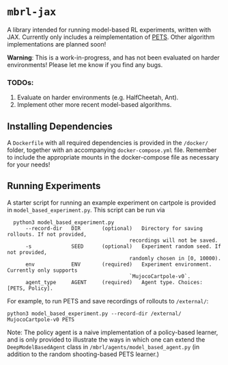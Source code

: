 # `mbrl-jax`

A library intended for running model-based RL experiments, written with JAX.
Currently only includes a reimplementation of [PETS](https://arxiv.org/abs/1805.12114).
Other algorithm implementations are planned soon!

**Warning**: This is a work-in-progress, and has not been evaluated on harder environments! Please let me know if you find any bugs.

### TODOs:
1. Evaluate on harder environments (e.g. HalfCheetah, Ant).
2. Implement other more recent model-based algorithms.

## Installing Dependencies

A `Dockerfile` with all required dependencies is provided in the `/docker/` folder, together with an accompanying `docker-compose.yml` file.
Remember to include the appropriate mounts in the docker-compose file as necessary for your needs!

## Running Experiments

A starter script for running an example experiment on cartpole is provided in `model_based_experiment.py`.
This script can be run via

```
  python3 model_based_experiment.py
      --record-dir   DIR       (optional)   Directory for saving rollouts. If not provided,
                                        recordings will not be saved.
      -s             SEED      (optional)   Experiment random seed. If not provided,
                                        randomly chosen in [0, 10000).
      env            ENV       (required)   Experiment environment. Currently only supports
                                        `MujocoCartpole-v0`.
      agent_type     AGENT     (required)   Agent type. Choices: [PETS, Policy].
```

For example, to run PETS and save recordings of rollouts to `/external/`:

```
python3 model_based_experiment.py --record-dir /external/ MujocoCartpole-v0 PETS
```

Note: The policy agent is a naive implementation of a policy-based learner, and is only provided to illustrate the ways in which one can extend the `DeepModelBasedAgent` class in `/mbrl/agents/model_based_agent.py` (in addition to the random shooting-based PETS learner.)
